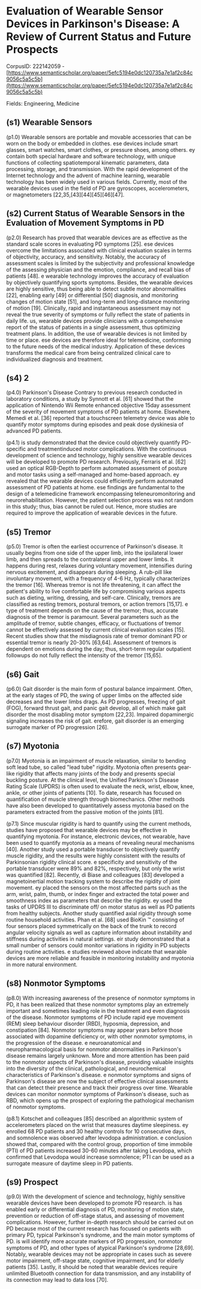 # Evaluation of Wearable Sensor Devices in Parkinson's Disease: A Review of Current Status and Future Prospects

CorpusID: 222142059 - [https://www.semanticscholar.org/paper/5efc5194e0dc120735a7e1af2c84c9056c5a5c5b](https://www.semanticscholar.org/paper/5efc5194e0dc120735a7e1af2c84c9056c5a5c5b)

Fields: Engineering, Medicine

## (s1) Wearable Sensors
(p1.0) Wearable sensors are portable and movable accessories that can be worn on the body or embedded in clothes. ese devices include smart glasses, smart watches, smart clothes, or pressure shoes, among others. ey contain both special hardware and software technology, with unique functions of collecting spatiotemporal kinematic parameters, data processing, storage, and transmission. With the rapid development of the Internet technology and the advent of machine learning, wearable technology has been widely used in various fields. Currently, most of the wearable devices used in the field of PD are gyroscopes, accelerometers, or magnetometers [22,35,[43][44][45][46][47].
## (s2) Current Status of Wearable Sensors in the Evaluation of Movement Symptoms in PD
(p2.0) Research has proved that wearable devices are as effective as the standard scale scores in evaluating PD symptoms [25]. ese devices overcome the limitations associated with clinical evaluation scales in terms of objectivity, accuracy, and sensitivity. Notably, the accuracy of assessment scales is limited by the subjectivity and professional knowledge of the assessing physician and the emotion, compliance, and recall bias of patients [48]. e wearable technology improves the accuracy of evaluation by objectively quantifying sports symptoms. Besides, the wearable devices are highly sensitive, thus being able to detect subtle motor abnormalities [22], enabling early [49] or differential [50] diagnosis, and monitoring changes of motion state [51], and long-term and long-distance monitoring of motion [19]. Clinically, rapid and instantaneous assessment may not reveal the true severity of symptoms or fully reflect the state of patients in daily life. us, wearable devices provide clinicians with a comprehensive report of the status of patients in a single assessment, thus optimizing treatment plans. In addition, the use of wearable devices is not limited by time or place. ese devices are therefore ideal for telemedicine, conforming to the future needs of the medical industry. Application of these devices transforms the medical care from being centralized clinical care to individualized diagnosis and treatment.
## (s4) 2
(p4.0) Parkinson's Disease Contrary to previous research conducted in laboratory conditions, a study by Synnott et al. [61] showed that the application of Nintendo Wii Remote enhanced objective 15day assessment of the severity of movement symptoms of PD patients at home. Elsewhere, Memedi et al. [36] reported that a touchscreen telemetry device was able to quantify motor symptoms during episodes and peak dose dyskinesia of advanced PD patients.

(p4.1) is study demonstrated that the device could objectively quantify PD-specific and treatmentinduced motor complications. With the continuous development of science and technology, highly sensitive wearable devices will be developed to promote PD research. Previously, Ferraris et al. [62] used an optical RGB-Depth to perform automated assessment of posture and motor tasks using a self-managed and home-based approach. ey revealed that the wearable devices could efficiently perform automated assessment of PD patients at home. ese findings are fundamental to the design of a telemedicine framework encompassing teleneuromonitoring and neurorehabilitation. However, the patient selection process was not random in this study; thus, bias cannot be ruled out. Hence, more studies are required to improve the application of wearable devices in the future.
## (s5) Tremor
(p5.0) Tremor is often the earliest occurrence of Parkinson's disease. It usually begins from one side of the upper limb, into the ipsilateral lower limb, and then spreads to the contralateral upper and lower limbs. It happens during rest, relaxes during voluntary movement, intensifies during nervous excitement, and disappears during sleeping. A rub-pill like involuntary movement, with a frequency of 4-6 Hz, typically characterizes the tremor [16]. Whereas tremor is not life threatening, it can affect the patient's ability to live comfortable life by compromising various aspects such as dieting, writing, dressing, and self-care. Clinically, tremors are classified as resting tremors, postural tremors, or action tremors [15,17]. e type of treatment depends on the cause of the tremor; thus, accurate diagnosis of the tremor is paramount. Several parameters such as the amplitude of tremor, subtle changes, efficacy, or fluctuations of tremor cannot be effectively assessed by current clinical evaluation scales [15]. Recent studies show that the misdiagnosis rate of tremor dominant PD or essential tremor is nearly 20-30% [63,64]. Assessment of tremors is dependent on emotions during the day; thus, short-term regular outpatient followups do not fully reflect the intensity of the tremor [15,65].
## (s6) Gait
(p6.0) Gait disorder is the main form of postural balance impairment. Often, at the early stages of PD, the swing of upper limbs on the affected side decreases and the lower limbs drags. As PD progresses, freezing of gait (FOG), forward thrust gait, and panic gait develop, all of which make gait disorder the most disabling motor symptom [22,23]. Impaired dopaminergic signaling increases the risk of gait. erefore, gait disorder is an emerging surrogate marker of PD progression [26].
## (s7) Myotonia
(p7.0) Myotonia is an impairment of muscle relaxation, similar to bending soft lead tube, so called "lead tube" rigidity. Myotonia often presents gear-like rigidity that affects many joints of the body and presents special buckling posture. At the clinical level, the Unified Parkinson's Disease Rating Scale (UPDRS) is often used to evaluate the neck, wrist, elbow, knee, ankle, or other joints of patients [10]. To date, research has focused on quantification of muscle strength through biomechanics. Other methods have also been developed to quantitatively assess myotonia based on the parameters extracted from the passive motion of the joints [81].

(p7.1) Since muscular rigidity is hard to quantify using the current methods, studies have proposed that wearable devices may be effective in quantifying myotonia. For instance, electronic devices, not wearable, have been used to quantify myotonia as a means of revealing neural mechanisms [40]. Another study used a portable transducer to objectively quantify muscle rigidity, and the results were highly consistent with the results of Parkinsonian rigidity clinical score. e specificity and sensitivity of the portable transducer were 89% and 82%, respectively, but only the wrist was quantified [82]. Recently, di Biase and colleagues [83] developed a magnetoinertial motion tracking system to describe the rigidity of joint movement. ey placed the sensors on the most affected parts such as the arm, wrist, palm, thumb, or index finger and extracted the total power and smoothness index as parameters that describe the rigidity. ey used the tasks of UPDRS III to discriminate off/ on motor status as well as PD patients from healthy subjects. Another study quantified axial rigidity through some routine household activities. Phan et al. [68] used BioKin ™ consisting of four sensors placed symmetrically on the back of the trunk to record angular velocity signals as well as capture information about instability and stiffness during activities in natural settings. eir study demonstrated that a small number of sensors could monitor variations in rigidity in PD subjects during routine activities. e studies reviewed above indicate that wearable devices are more reliable and feasible in monitoring instability and myotonia in more natural environment.
## (s8) Nonmotor Symptoms
(p8.0) With increasing awareness of the presence of nonmotor symptoms in PD, it has been realized that these nonmotor symptoms play an extremely important and sometimes leading role in the treatment and even diagnosis of the disease. Nonmotor symptoms of PD include rapid eye movement (REM) sleep behaviour disorder (RBD), hyposmia, depression, and constipation [84]. Nonmotor symptoms may appear years before those associated with dopamine deficiency or, with other nonmotor symptoms, in the progression of the disease. e neuroanatomical and neuropharmacological basis for nonmotor abnormalities in Parkinson's disease remains largely unknown. More and more attention has been paid to the nonmotor aspects of Parkinson's disease, providing valuable insights into the diversity of the clinical, pathological, and neurochemical characteristics of Parkinson's disease. e nonmotor symptoms and signs of Parkinson's disease are now the subject of effective clinical assessments that can detect their presence and track their progress over time. Wearable devices can monitor nonmotor symptoms of Parkinson's disease, such as RBD, which opens up the prospect of exploring the pathological mechanism of nonmotor symptoms.

(p8.1) Kotschet and colleagues [85] described an algorithmic system of accelerometers placed on the wrist that measures daytime sleepiness. ey enrolled 68 PD patients and 30 healthy controls for 10 consecutive days, and somnolence was observed after levodopa administration. e conclusion showed that, compared with the control group, proportion of time immobile (PTI) of PD patients increased 30-60 minutes after taking Levodopa, which confirmed that Levodopa would increase somnolence; PTI can be used as a surrogate measure of daytime sleep in PD patients.
## (s9) Prospect
(p9.0) With the development of science and technology, highly sensitive wearable devices have been developed to promote PD research. is has enabled early or differential diagnosis of PD, monitoring of motion state, prevention or reduction of off-stage status, and assessing of movement complications. However, further in-depth research should be carried out on PD because most of the current research has focused on patients with primary PD, typical Parkinson's syndrome, and the main motor symptoms of PD. is will identify more accurate markers of PD progression, nonmotor symptoms of PD, and other types of atypical Parkinson's syndrome [28,69]. Notably, wearable devices may not be appropriate in cases such as severe motor impairment, off-stage state, cognitive impairment, and for elderly patients [35]. Lastly, it should be noted that wearable devices require unlimited Bluetooth connection for data transmission, and any instability of its connection may lead to data loss [70].
